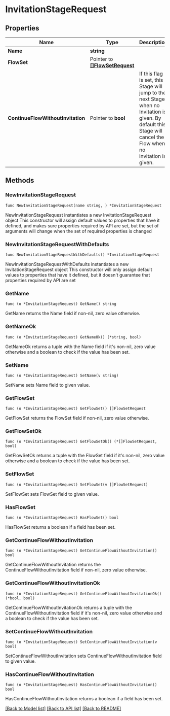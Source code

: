 # InvitationStageRequest

## Properties

Name | Type | Description | Notes
------------ | ------------- | ------------- | -------------
**Name** | **string** |  | 
**FlowSet** | Pointer to [**[]FlowSetRequest**](FlowSetRequest.md) |  | [optional] 
**ContinueFlowWithoutInvitation** | Pointer to **bool** | If this flag is set, this Stage will jump to the next Stage when no Invitation is given. By default this Stage will cancel the Flow when no invitation is given. | [optional] 

## Methods

### NewInvitationStageRequest

`func NewInvitationStageRequest(name string, ) *InvitationStageRequest`

NewInvitationStageRequest instantiates a new InvitationStageRequest object
This constructor will assign default values to properties that have it defined,
and makes sure properties required by API are set, but the set of arguments
will change when the set of required properties is changed

### NewInvitationStageRequestWithDefaults

`func NewInvitationStageRequestWithDefaults() *InvitationStageRequest`

NewInvitationStageRequestWithDefaults instantiates a new InvitationStageRequest object
This constructor will only assign default values to properties that have it defined,
but it doesn't guarantee that properties required by API are set

### GetName

`func (o *InvitationStageRequest) GetName() string`

GetName returns the Name field if non-nil, zero value otherwise.

### GetNameOk

`func (o *InvitationStageRequest) GetNameOk() (*string, bool)`

GetNameOk returns a tuple with the Name field if it's non-nil, zero value otherwise
and a boolean to check if the value has been set.

### SetName

`func (o *InvitationStageRequest) SetName(v string)`

SetName sets Name field to given value.


### GetFlowSet

`func (o *InvitationStageRequest) GetFlowSet() []FlowSetRequest`

GetFlowSet returns the FlowSet field if non-nil, zero value otherwise.

### GetFlowSetOk

`func (o *InvitationStageRequest) GetFlowSetOk() (*[]FlowSetRequest, bool)`

GetFlowSetOk returns a tuple with the FlowSet field if it's non-nil, zero value otherwise
and a boolean to check if the value has been set.

### SetFlowSet

`func (o *InvitationStageRequest) SetFlowSet(v []FlowSetRequest)`

SetFlowSet sets FlowSet field to given value.

### HasFlowSet

`func (o *InvitationStageRequest) HasFlowSet() bool`

HasFlowSet returns a boolean if a field has been set.

### GetContinueFlowWithoutInvitation

`func (o *InvitationStageRequest) GetContinueFlowWithoutInvitation() bool`

GetContinueFlowWithoutInvitation returns the ContinueFlowWithoutInvitation field if non-nil, zero value otherwise.

### GetContinueFlowWithoutInvitationOk

`func (o *InvitationStageRequest) GetContinueFlowWithoutInvitationOk() (*bool, bool)`

GetContinueFlowWithoutInvitationOk returns a tuple with the ContinueFlowWithoutInvitation field if it's non-nil, zero value otherwise
and a boolean to check if the value has been set.

### SetContinueFlowWithoutInvitation

`func (o *InvitationStageRequest) SetContinueFlowWithoutInvitation(v bool)`

SetContinueFlowWithoutInvitation sets ContinueFlowWithoutInvitation field to given value.

### HasContinueFlowWithoutInvitation

`func (o *InvitationStageRequest) HasContinueFlowWithoutInvitation() bool`

HasContinueFlowWithoutInvitation returns a boolean if a field has been set.


[[Back to Model list]](../README.md#documentation-for-models) [[Back to API list]](../README.md#documentation-for-api-endpoints) [[Back to README]](../README.md)


